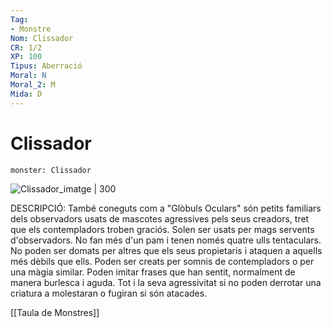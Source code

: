 ```yaml
---
Tag:
- Monstre
Nom: Clissador
CR: 1/2
XP: 100
Tipus: Aberració
Moral: N
Moral_2: M
Mida: D
---
```

# Clissador

```statblock
monster: Clissador
```

![Clissador_imatge | 300](https://static.wikia.nocookie.net/forgottenrealms/images/5/58/Gazer-5e.jpg/revision/latest/scale-to-width-down/350?cb=20171011162621)

DESCRIPCIÓ: 
També coneguts com a "Glòbuls Oculars" són petits familiars dels observadors usats de mascotes agressives pels seus creadors, tret que els contempladors troben graciós. Solen ser usats per mags servents d'observadors. No fan més d'un pam i tenen només quatre ulls tentaculars. No poden ser domats per altres que els seus propietaris i ataquen a aquells més dèbils que ells. Poden ser creats per somnis de contempladors o per una màgia similar. Poden imitar frases que han sentit, normalment de manera burlesca i aguda. Tot i la seva agressivitat si no poden derrotar una criatura a molestaran o fugiran si són atacades.

[[Taula de Monstres]]